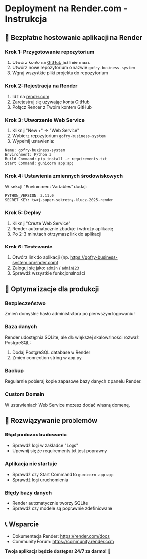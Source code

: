 # Deployment na Render.com - Instrukcja

## 🚀 Bezpłatne hostowanie aplikacji na Render

### Krok 1: Przygotowanie repozytorium
1. Utwórz konto na [GitHub](https://github.com) jeśli nie masz
2. Utwórz nowe repozytorium o nazwie `gofry-business-system`
3. Wgraj wszystkie pliki projektu do repozytorium

### Krok 2: Rejestracja na Render
1. Idź na [render.com](https://render.com)
2. Zarejestruj się używając konta GitHub
3. Połącz Render z Twoim kontem GitHub

### Krok 3: Utworzenie Web Service
1. Kliknij "New +" → "Web Service"
2. Wybierz repozytorium `gofry-business-system`
3. Wypełnij ustawienia:

```
Name: gofry-business-system
Environment: Python 3
Build Command: pip install -r requirements.txt
Start Command: gunicorn app:app
```

### Krok 4: Ustawienia zmiennych środowiskowych
W sekcji "Environment Variables" dodaj:

```
PYTHON_VERSION: 3.11.0
SECRET_KEY: twoj-super-sekretny-klucz-2025-render
```

### Krok 5: Deploy
1. Kliknij "Create Web Service"
2. Render automatycznie zbuduje i wdroży aplikację
3. Po 2-3 minutach otrzymasz link do aplikacji

### Krok 6: Testowanie
1. Otwórz link do aplikacji (np. https://gofry-business-system.onrender.com)
2. Zaloguj się jako: `admin` / `admin123`
3. Sprawdź wszystkie funkcjonalności

## 🎯 Optymalizacje dla produkcji

### Bezpieczeństwo
Zmień domyślne hasło administratora po pierwszym logowaniu!

### Baza danych
Render udostępnia SQLite, ale dla większej skalowalności rozważ PostgreSQL:
1. Dodaj PostgreSQL database w Render
2. Zmień connection string w app.py

### Backup
Regularnie pobieraj kopie zapasowe bazy danych z panelu Render.

### Custom Domain
W ustawieniach Web Service możesz dodać własną domenę.

## 🔧 Rozwiązywanie problemów

### Błąd podczas budowania
- Sprawdź logi w zakładce "Logs"
- Upewnij się że requirements.txt jest poprawny

### Aplikacja nie startuje
- Sprawdź czy Start Command to `gunicorn app:app`
- Sprawdź logi uruchomienia

### Błędy bazy danych
- Render automatycznie tworzy SQLite
- Sprawdź czy modele są poprawnie zdefiniowane

## 📞 Wsparcie
- Dokumentacja Render: https://render.com/docs
- Community Forum: https://community.render.com

**Twoja aplikacja będzie dostępna 24/7 za darmo!** 🎉
